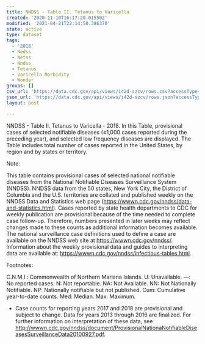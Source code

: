 ```yaml
---
title: NNDSS - Table II. Tetanus to Varicella
created: '2020-11-10T16:17:20.015502'
modified: '2021-04-21T22:14:50.386370'
state: active
type: dataset
tags:
  - '2018'
  - Nedss
  - Netss
  - Nndss
  - Tetanus
  - Varicella Morbidity
  - Wonder
groups: []
csv_url: 'https://data.cdc.gov/api/views/i42d-szcv/rows.csv?accessType=DOWNLOAD'
json_url: 'https://data.cdc.gov/api/views/i42d-szcv/rows.json?accessType=DOWNLOAD'
layout: post

---
```

NNDSS - Table II. Tetanus to Varicella  - 2018. In this Table, provisional cases of selected notifiable diseases (≥1,000 cases reported during the preceding year), and selected low frequency diseases are displayed. The Table includes total number of cases reported in the United States, by region and by states or territory.

Note:

This table contains provisional cases of selected national notifiable diseases from the National Notifiable Diseases Surveillance System (NNDSS). NNDSS data from the 50 states, New York City, the District of Columbia and the U.S. territories are collated and published weekly on the NNDSS Data and Statistics web page (https://wwwn.cdc.gov/nndss/data-and-statistics.html). Cases reported by state health departments to CDC for weekly publication are provisional because of the time needed to complete case follow-up.  Therefore, numbers presented in later weeks may reflect changes made to these counts as additional information becomes available. The national surveillance case definitions used to define a case are available on the NNDSS web site at https://wwwn.cdc.gov/nndss/. Information about the weekly provisional data and guides to interpreting data are available at: https://wwwn.cdc.gov/nndss/infectious-tables.html. 

Footnotes:

C.N.M.I.: Commonwealth of Northern Mariana Islands. 
U: Unavailable. —: No reported cases. N: Not reportable. NA:  Not Available.  NN: Not Nationally Notifiable. NP: Nationally notifiable but not published. Cum: Cumulative year-to-date counts. Med: Median. Max: Maximum. 

* Case counts for reporting years 2017 and 2018 are provisional and subject to change. Data for years 2013 through 2016 are finalized. For further information on interpretation of these data, see http://wwwn.cdc.gov/nndss/document/ProvisionalNationaNotifiableDiseasesSurveillanceData20100927.pdf.
